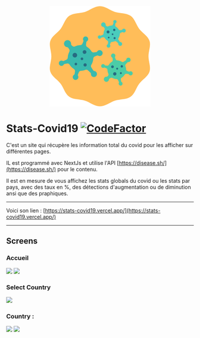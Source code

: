<div align="center">
  <img src="https://github.com/DoctorPok42/Covid-Bot/blob/main/assets/logo.png" />
</div>

# Stats-Covid19 [![CodeFactor](https://www.codefactor.io/repository/github/doctorpok42/stats-covid19/badge)](https://www.codefactor.io/repository/github/doctorpok42/stats-covid19)

C'est un site qui récupère les information total du covid pour les afficher sur différentes pages.

IL est programmé avec NextJs et utilise l'API [https://disease.sh/](https://disease.sh/) pour le contenu.

Il est en mesure de vous affichez les stats globals du covid ou les stats par pays, avec des taux en %, des détections d'augmentation ou de diminution ansi que des praphiques.

<hr />

Voici son lien : [https://stats-covid19.vercel.app/](https://stats-covid19.vercel.app/)

<hr/>

## Screens

### Accueil
<img src="https://github.com/DoctorPok42/stats-covid19/blob/main/public/index.PNG" />
<img src="https://github.com/DoctorPok42/stats-covid19/blob/main/public/index-2.PNG" />

### Select Country
<img src="https://github.com/DoctorPok42/stats-covid19/blob/main/public/country.PNG" />

### Country : 
<img src="https://github.com/DoctorPok42/stats-covid19/blob/main/public/selected-country.PNG" />
<img src="https://github.com/DoctorPok42/stats-covid19/blob/main/public/graph.PNG" />

